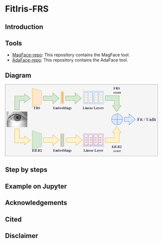 # FitIris-FRS

## Introduction
## Tools
- [MagFace-repo]((https://github.com/IrvingMeng/MagFace)): This repository contains the MagFace tool.
- [AdaFace-repo]((https://github.com/mk-minchul/AdaFace)): This repository contains the AdaFace tool.
## Diagram
![ffd_method_diagram.drawio.png](ffd_method_diagram.drawio.png)
## Step by steps
## Example on Jupyter 
## Acknowledgements
## Cited
## Disclaimer
